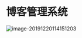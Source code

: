 # 博客管理系统

![image-20191220114151203](C:\Users\26291\AppData\Roaming\Typora\typora-user-images\image-20191220114151203.png)

